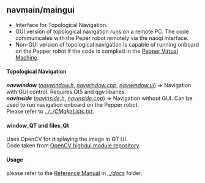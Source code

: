 ## navmain/maingui

* Interface for Topological Navigation.  
* GUI version of topological navigation runs on a remote PC. The code communicates with the Peper robot remotely via the naoqi interface.  
* Non-GUI version of topological navigation is capable of running onboard on the Pepper robot if the code is complied in the [Pepper Virtual Machine](https://bitbucket.org/pepper_qut/virtual-machine.git).

#### Topological Navigation 

***navwindow*** ([*navwindow.h*](https://github.com/suuman/pepper_navigation/blob/main/navmain/maingui/mainwindow.h), *[navwindow.cpp](https://github.com/suuman/pepper_navigation/blob/main/navmain/maingui/navwindow.cpp)*, [*navwindow.ui*](https://github.com/suuman/pepper_navigation/blob/main/navmain/maingui/navwindow.ui)) => Navigation with GUI control. Requires Qt5 and qgv libaries.  
***navinside*** ([*navinside.h*](https://github.com/suuman/pepper_navigation/blob/main/navmain/maingui/navinside.h), [*navinside.cpp*](https://github.com/suuman/pepper_navigation/blob/main/navmain/maingui/navinside.cpp)) => Navigation without GUI. Can be used to run navigation onboard on the Pepper robot.  
Please refer to [*../../CMakeLists.txt*](https://github.com/suuman/pepper_navigation/blob/main/CMakeLists.txt).

#### window_QT and files_Qt
Uses OpenCV for displaying the image in QT UI.  
Code taken from [OpenCV highgui module repository](https://github.com/opencv/opencv/tree/master/modules/highgui/src).

#### Usage
please refer to the [Reference Manual](https://github.com/suuman/pepper_navigation/tree/main/docs/Pepper_Navigation_Reference_Manual.pdf) in [*../docs*](https://github.com/suuman/pepper_navigation/tree/main/docs) folder.